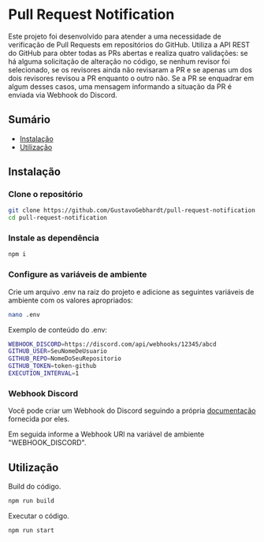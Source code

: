 # Pull Request Notification

Este projeto foi desenvolvido para atender a uma necessidade de verificação de Pull Requests em repositórios do GitHub. Utiliza a API REST do GitHub para obter todas as PRs abertas e realiza quatro validações: se há alguma solicitação de alteração no código, se nenhum revisor foi selecionado, se os revisores ainda não revisaram a PR e se apenas um dos dois revisores revisou a PR enquanto o outro não. Se a PR se enquadrar em algum desses casos, uma mensagem informando a situação da PR é enviada via Webhook do Discord.

## Sumário

- [Instalação](#instalação)
- [Utilização](#utilização)

## Instalação

### Clone o repositório

```bash
git clone https://github.com/GustavoGebhardt/pull-request-notification
cd pull-request-notification
```

### Instale as dependência

```bash
npm i
```

### Configure as variáveis de ambiente

Crie um arquivo .env na raiz do projeto e adicione as seguintes variáveis de ambiente com os valores apropriados:

```bash
nano .env
```

Exemplo de conteúdo do .env:

```bash
WEBHOOK_DISCORD=https://discord.com/api/webhooks/12345/abcd
GITHUB_USER=SeuNomeDeUsuario
GITHUB_REPO=NomeDoSeuRepositorio
GITHUB_TOKEN=token-github
EXECUTION_INTERVAL=1
```

### Webhook Discord

Você pode criar um Webhook do Discord seguindo a própria [documentação](https://support.discord.com/hc/pt-br/articles/228383668-Usando-Webhooks) fornecida por eles.

Em seguida informe a Webhook URl na variável de ambiente "WEBHOOK_DISCORD".

## Utilização

Build do código.

```bash
npm run build
```

Executar o código.

```bash
npm run start
```